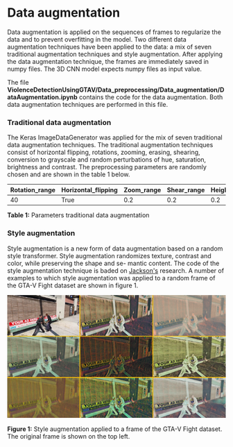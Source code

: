 # Data augmentation

Data augmentation is applied on the sequences of frames to regularize the data and to prevent overfitting in the model. Two different data augmentation techniques have been applied to the data: a mix of seven traditional augmentation techniques and style augmentation. After applying the data augmentation technique, the frames are immediately saved in numpy files. The 3D CNN model expects numpy files as input value.

The file **ViolenceDetectionUsingGTAV/Data_preprocessing/Data_augmentation/DataAugmentation.ipynb** contains the code for the data augmentation. Both data augmentation techniques are performed in this file.

### Traditional data augmentation
The Keras ImageDataGenerator was applied for the mix of seven traditional data augmentation techniques. The traditional augmentation techniques consist of horizontal flipping, rotations, zooming, erasing, shearing, conversion to grayscale and random perturbations of hue, saturation, brightness and contrast. The preprocessing parameters are randomly chosen and are shown in the table 1 below.

| Rotation_range  | Horizontal_flipping   |Zoom_range |Shear_range  |Height_shift_range |Width_shift_range  |Fill_mode  |
| --------------- | --------------------- |-----------|------------ |------------------ |----------------   |---------  |
| 40              | True                  | 0.2        | 0.2        | 0.2               | 0.2               |Nearest    |

**Table 1:** Parameters traditional data augmentation


### Style augmentation
Style augmentation is a new form of data augmentation based on a random style transformer. Style augmentation randomizes texture, contrast and color, while preserving the shape and se- mantic content. The code of the style augmentation technique is baded on [Jackson's](https://www.semanticscholar.org/paper/Style-Augmentation%3A-Data-Augmentation-via-Style-Jackson-Abarghouei/a34b1a2cb44cbf647fb64dc9de4c128834bd4cef) research. A number of examples to which style augmentation was applied to a random frame of the GTA-V Fight dataset are shown in figure 1.

![Alt text](StyleAugGTADataset.png)

**Figure 1:** Style augmentation applied to a frame of the GTA-V Fight dataset. The original frame is shown on the top left.
